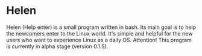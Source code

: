 # Helen
Helen (Help enter) is a small program written in bash. Its main goal is to help the newcomers enter to the Linux world. It's simple and helpful for the new users who want to experience Linux as a daily OS. Attention! This program is currently in alpha stage (version 0.1.5).

